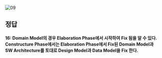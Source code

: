 ![09](https://user-images.githubusercontent.com/69576676/133030453-9bbcdf94-eda3-4a5c-b13a-e4f55987e65a.JPG)

정답 
-----
#### 16: Domain Model의 경우 Elaboration Phase에서 시작하여 Fix 됨을 알 수 있다. Constructure Phase에서는 Elaboration Phase에서 Fix된 Domain Model과 SW Architecture를 토대로 Design Model과 Data Model을 Fix 한다.
